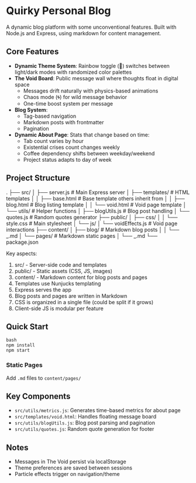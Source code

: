 # Quirky Personal Blog

A dynamic blog platform with some unconventional features. Built with Node.js and Express, using markdown for content management.

## Core Features

- **Dynamic Theme System**: Rainbow toggle (🌈) switches between light/dark modes with randomized color palettes
- **The Void Board**: Public message wall where thoughts float in digital space
  - Messages drift naturally with physics-based animations
  - Chaos mode (🌀) for wild message behavior
  - One-time boost system per message
- **Blog System**:
  - Tag-based navigation
  - Markdown posts with frontmatter
  - Pagination
- **Dynamic About Page**: Stats that change based on time:
  - Tab count varies by hour
  - Existential crises count changes weekly
  - Coffee dependency shifts between weekday/weekend
  - Project status adapts to day of week

## Project Structure

.
├── src/
│ ├── server.js # Main Express server
│ ├── templates/ # HTML templates
│ │ ├── base.html # Base template others inherit from
│ │ ├── blog.html # Blog listing template
│ │ └── void.html # Void page template
│ └── utils/ # Helper functions
│ ├── blogUtils.js # Blog post handling
│ └── quotes.js # Random quotes generator
├── public/
│ ├── css/
│ │ └── style.css # Main stylesheet
│ └── js/
│ └── voidEffects.js # Void page interactions
├── content/
│ ├── blog/ # Markdown blog posts
│ │ └── _.md
│ └── pages/ # Markdown static pages
│ └── _.md
└── package.json

Key aspects:

1. src/ - Server-side code and templates
2. public/ - Static assets (CSS, JS, images)
3. content/ - Markdown content for blog posts and pages
4. Templates use Nunjucks templating
5. Express serves the app
6. Blog posts and pages are written in Markdown
7. CSS is organized in a single file (could be split if it grows)
8. Client-side JS is modular per feature

## Quick Start

```
bash
npm install
npm start
```

### Static Pages

Add `.md` files to `content/pages/`

## Key Components

- `src/utils/metrics.js`: Generates time-based metrics for about page
- `src/templates/void.html`: Handles floating message board
- `src/utils/blogUtils.js`: Blog post parsing and pagination
- `src/utils/quotes.js`: Random quote generation for footer

## Notes

- Messages in The Void persist via localStorage
- Theme preferences are saved between sessions
- Particle effects trigger on navigation/theme

```

```
